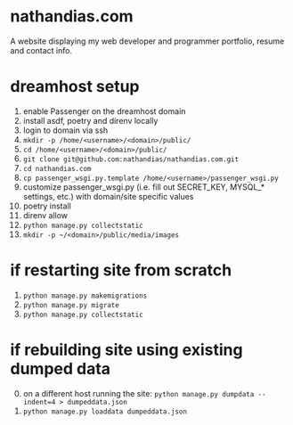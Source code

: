 # nathandias.com

A website displaying my web developer and programmer portfolio, resume and contact info.

# dreamhost setup
1. enable Passenger on the dreamhost domain
2. install asdf, poetry and direnv locally
3. login to domain via ssh
4. `mkdir -p /home/<username>/<domain>/public/`
5. `cd /home/<username>/<domain>/public/`
6. `git clone git@github.com:nathandias/nathandias.com.git`
7. `cd nathandias.com`
8. `cp passenger_wsgi.py.template /home/<username>/passenger_wsgi.py`
9. customize passenger_wsgi.py (i.e. fill out SECRET_KEY, MYSQL_* settings, etc.) with domain/site specific values
10. poetry install
11. direnv allow
12. `python manage.py collectstatic`
13. `mkdir -p ~/<domain>/public/media/images`

# if restarting site from scratch
1. `python manage.py makemigrations`
2. `python manage.py migrate`
3. `python manage.py collectstatic`

# if rebuilding site using existing dumped data
0. on a different host running the site: `python manage.py dumpdata --indent=4 > dumpeddata.json`
1. `python manage.py loaddata dumpeddata.json`


